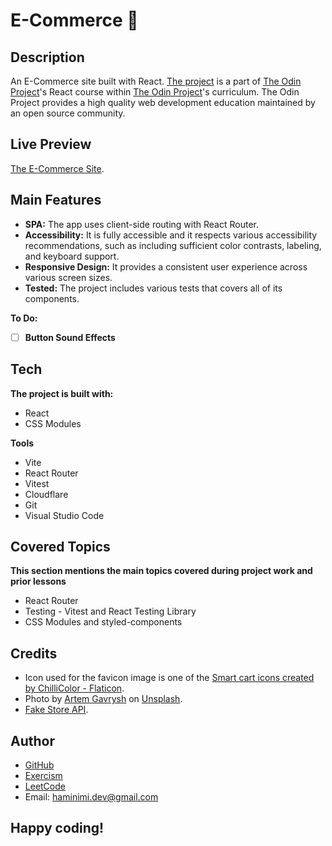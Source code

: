 # E-Commerce 🛒
## Description
An E-Commerce site built with React. [The project](https://www.theodinproject.com/lessons/node-path-react-new-shopping-cart) is a part of [The Odin Project](https://www.theodinproject.com/dashboard)'s React course within [The Odin Project](https://www.theodinproject.com/dashboard)'s curriculum. The Odin Project provides a high quality web development education maintained by an open source community.
## Live Preview
[The E-Commerce Site](https://e-commerce-aus.pages.dev/).
## Main Features
- **SPA:** The app uses client-side routing with React Router.
- **Accessibility:** It is fully accessible and it respects various accessibility recommendations, such as including sufficient color contrasts, labeling, and keyboard support.
- **Responsive Design:** It provides a consistent user experience across various screen sizes.
- **Tested:** The project includes various tests that covers all of its components.

**To Do:**
- [ ] **Button Sound Effects**
## Tech
**The project is built with:**
- React
- CSS Modules

**Tools**
- Vite
- React Router
- Vitest
- Cloudflare
- Git
- Visual Studio Code
## Covered Topics
**This section mentions the main topics covered during project work and prior lessons**
- React Router
- Testing - Vitest and React Testing Library
- CSS Modules and styled-components
<!-- ## Reflection
Testing... -->
## Credits
- Icon used for the favicon image is one of the [Smart cart icons created by ChilliColor - Flaticon](https://www.flaticon.com/free-icons/smart-cart).
- Photo by [Artem Gavrysh](https://unsplash.com/@tmwd?utm_content=creditCopyText&utm_medium=referral&utm_source=unsplash) on [Unsplash](https://unsplash.com/photos/black-trike-parked-near-soter-F6-U5fGAOik?utm_content=creditCopyText&utm_medium=referral&utm_source=unsplash).
- [Fake Store API](https://fakestoreapi.com/).
## Author
- [GitHub](https://github.com/Haminimi)
- [Exercism](https://exercism.org/profiles/Haminimi)
- [LeetCode](https://leetcode.com/Haminimi/)
- Email: haminimi.dev@gmail.com
## Happy coding!
